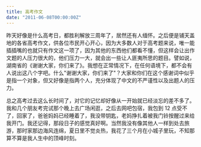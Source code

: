 ```yaml
---
title: 高考作文
date: "2011-06-08T00:00:00Z"
---
```


昨天好像是什么高考日，都胜利解放三周年了，居然还有人缅怀。之后便是铺天盖地的各省高考作文，供各位市民开心开心，因为大多数人对于高考题来说，唯一能插插嘴的也就只有作文这一项了，因为其他的东西他们都看不懂，但这样会让出作文题的人压力很大的，他们压力一大，就会出一些让人匪夷所思的题目。譬如说，湖南省的《谢谢大家，你们来了》。我想在正常情况下，在任何语境下，都不会有人说出这八个字吧。什么"谢谢大家，你们来了"？大家和你们在这个感谢词中似乎是指一个对象，但又好像是指两个人，充分体现了中文的不严谨性以及出题人的压力。

总之高考过去这么长时间了，对它的记忆却好像从一开始就已经淡忘的差不多了。我和几个朋友考完试那个晚上去广场闲逛，之后去网吧包宿，我包到 12 点受不了，回家了，爸爸妈妈已经睡着了，我没带钥匙，老妈挣扎着被我门铃按醒过来给我开门。我还记得，那段日子的感觉真好啊。当然我没有像其他人一样到处去旅游，那时家那边海风连绵，夏日里不觉炎热，我花了三个月在小城子里玩，不知那算不算是我人生中的顶峰时刻。
